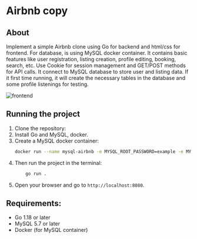 # Airbnb copy

## About
Implement a simple Airbnb clone using Go for backend and html/css for frontend. For database, is using MySQL docker container.
It contains basic features like user registration, listing creation, profile editing, booking, search, etc.
Use Cookie for session management and GET/POST methods for API calls. It connect to MySQL database to store user and listing data.
If it first time running, it will create the necessary tables in the database and some profile listenings for testing.

![frontend](/images/front.png)

## Running the project
1. Clone the repository:
2. Install Go and MySQL, docker.
3. Create a MySQL docker container:
    ```bash
    docker run --name mysql-airbnb -e MYSQL_ROOT_PASSWORD=example -e MYSQL_DATABASE=mysql-airbnb  -p 3306:3306 -d mysql
    ```
4. Then run the project in the terminal:
    ```bash
        go run .
    ```
5. Open your browser and go to `http://localhost:8080`.


## Requirements:
- Go 1.18 or later
- MySQL 5.7 or later
- Docker (for MySQL container)
